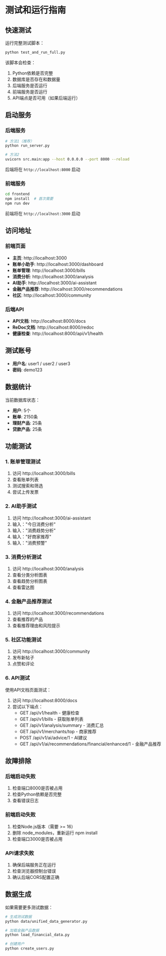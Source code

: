 # 测试和运行指南

## 快速测试

运行完整测试脚本：
```bash
python test_and_run_full.py
```

该脚本会检查：
1. Python依赖是否完整
2. 数据库是否存在和数据量
3. 后端服务是否运行
4. 前端服务是否运行
5. API端点是否可用（如果后端运行）

## 启动服务

### 后端服务

```bash
# 方法1（推荐）
python run_server.py

# 方法2
uvicorn src.main:app --host 0.0.0.0 --port 8000 --reload
```

后端将在 `http://localhost:8000` 启动

### 前端服务

```bash
cd frontend
npm install  # 首次需要
npm run dev
```

前端将在 `http://localhost:3000` 启动

## 访问地址

### 前端页面
- **主页**: http://localhost:3000
- **账单小助手**: http://localhost:3000/dashboard
- **账单管理**: http://localhost:3000/bills
- **消费分析**: http://localhost:3000/analysis
- **AI助手**: http://localhost:3000/ai-assistant
- **金融产品推荐**: http://localhost:3000/recommendations
- **社区**: http://localhost:3000/community

### 后端API
- **API文档**: http://localhost:8000/docs
- **ReDoc文档**: http://localhost:8000/redoc
- **健康检查**: http://localhost:8000/api/v1/health

## 测试账号

- **用户名**: user1 / user2 / user3
- **密码**: demo123

## 数据统计

当前数据库状态：
- **用户**: 5个
- **账单**: 2150条
- **理财产品**: 25条
- **贷款产品**: 25条

## 功能测试

### 1. 账单管理测试
1. 访问 http://localhost:3000/bills
2. 查看账单列表
3. 测试搜索和筛选
4. 尝试上传发票

### 2. AI助手测试
1. 访问 http://localhost:3000/ai-assistant
2. 输入："今日消费分析"
3. 输入："消费趋势分析"
4. 输入："好商家推荐"
5. 输入："消费预警"

### 3. 消费分析测试
1. 访问 http://localhost:3000/analysis
2. 查看分类分析图表
3. 查看趋势分析图表
4. 查看雷达图

### 4. 金融产品推荐测试
1. 访问 http://localhost:3000/recommendations
2. 查看推荐的产品
3. 查看推荐理由和风险提示

### 5. 社区功能测试
1. 访问 http://localhost:3000/community
2. 发布新帖子
3. 点赞和评论

### 6. API测试

使用API文档页面测试：
1. 访问 http://localhost:8000/docs
2. 尝试以下端点：
   - GET /api/v1/health - 健康检查
   - GET /api/v1/bills - 获取账单列表
   - GET /api/v1/analysis/summary - 消费汇总
   - GET /api/v1/merchants/top - 商家推荐
   - POST /api/v1/ai/advice/1 - AI建议
   - GET /api/v1/ai/recommendations/financial/enhanced/1 - 金融产品推荐

## 故障排除

### 后端启动失败
1. 检查端口8000是否被占用
2. 检查Python依赖是否完整
3. 查看错误日志

### 前端启动失败
1. 检查Node.js版本（需要 >= 16）
2. 删除 node_modules，重新运行 npm install
3. 检查端口3000是否被占用

### API请求失败
1. 确保后端服务正在运行
2. 检查浏览器控制台错误
3. 确认后端CORS配置正确

## 数据生成

如果需要更多测试数据：
```bash
# 生成测试数据
python data/unified_data_generator.py

# 加载金融产品数据
python load_financial_data.py

# 创建用户
python create_users.py
```


